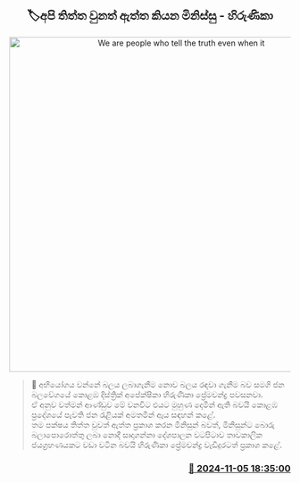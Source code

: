 <p align='center'><b><h2 align='center' title='We are people who tell the truth even when it's bitter - Hirunika'>🏷අපි තිත්ත වුනත් ඇත්ත කියන මිනිස්සු - හිරුණිකා</h2></b></p>
<p align='center'><img src='https://helakuru.sgp1.cdn.digitaloceanspaces.com/esana/images/lib/hirunika-premachandra-ld.jpg' width='600' alt='We are people who tell the truth even when it's bitter - Hirunika'></p>

>📝 අභියෝගය වන්නේ බලය ලබාගැනීම නොව බලය රඳවා ගැනීම බව සමගි ජන බලවේගයේ කොළඹ දිස්ත්‍රික් අපේක්ෂිකා හිරුණිකා ප්‍රේමචන්ද්‍ර පවසනවා.<br>ඒ අනුව වත්මන් ආණ්ඩුව මේ වනවිට එයට මුහුණ දෙමින් ඇති බවයි කොළඹ ප්‍රදේශයේ පැවති ජන රැළියක් අමතමින් ඇය සඳහන් කළේ.<br>තම පක්ෂය තිත්ත වුවත් ඇත්ත ප්‍රකාශ කරන මිනිසුන් බවත්, මිනිසුන්ට බොරු බලාපොරොත්තු ලබා නොදී සාදාගන්නා දේශපාලන වටපිටාව තාවකාලික ජයග්‍රහණයකට වඩා වටින බවයි හිරුණිකා ප්‍රේමචන්ද්‍ර වැඩිදුරටත් ප්‍රකාශ කළේ. <br>

<h3 align='right'><a href='https://www.helakuru.lk/esana/p/104773/'>📅 2024-11-05 18:35:00</a></h3>
